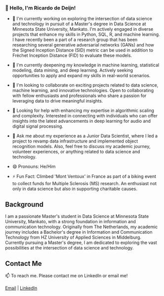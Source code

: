 <!--
**Neatherblok/Neatherblok** is a ✨ _special_ ✨ repository because its `README.md` (this file) appears on your GitHub profile.

Here are some ideas to get you started:
-->

### 👋 Hello, I'm Ricardo de Deijn!

- 🔭 I'm currently working on exploring the intersection of data science and technology in pursuit of a Master's degree in Data Science at Minnesota State University, Mankato. I'm actively engaged in diverse projects that enhance my skills in Python, SQL, R, and machine learning. I have recently been a part of a research group that has been researching several generative adversarial networks (GANs) and how the Signed Inception Distance (SID) metric can be used in addition to Fréchet Inception Distance (FID) to evaluate these models.

- 🌱 I'm currently deepening my knowledge in machine learning, statistical modeling, data mining, and deep learning. Actively seeking opportunities to apply and expand my skills in real-world scenarios.

- 👯 I'm looking to collaborate on exciting projects related to data science, machine learning, and innovative technologies. Open to collaborating with fellow enthusiasts and professionals who share a passion for leveraging data to drive meaningful insights.

- 🤔 Looking for help with enhancing my expertise in algorithmic scaling and complexity. Interested in connecting with individuals who can offer insights into the latest advancements in deep learning for audio and digital signal processing.

- 💬 Ask me about my experience as a Junior Data Scientist, where I led a project to revamp data infrastructure and implemented object recognition models. Also, feel free to discuss my academic journey, volunteer experiences, or anything related to data science and technology.

- 😄 Pronouns: He/Him

- ⚡ Fun Fact: Climbed 'Mont Ventoux' in France as part of a biking event to collect funds for Multiple Sclerosis (MS) research. An enthusiast not only in data science but also in supporting charitable causes.

## Background
I am a passionate Master's student in Data Science at Minnesota State University, Mankato, with a strong foundation in information and communication technology. Originally from The Netherlands, my academic journey includes a Bachelor's degree in Information and Communication Technology from HZ University of Applied Sciences in Middelburg. Currently pursuing a Master's degree, I am dedicated to exploring the vast possibilities at the intersection of data science and technology.

## Contact Me

📫 To reach me. Please contact me on LinkedIn or email me! 
</br>
</br>
<a href="mailto:ricardodedeijn@gmail.com">Email</a> | <a href="https://www.linkedin.com/in/ricardodedeijn/">LinkedIn</a>


